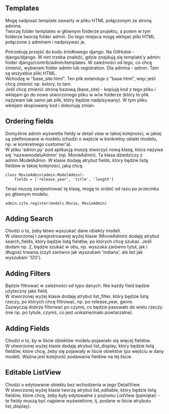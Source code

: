 ## Templates  
Mogę nadpisać template zawarty w pliku HTML połączonym ze stroną admina.  
Tworzę folder templates w głównym folderze projektu, a potem w tym folderze tworzę folder admin. Do tego miejsca mogę wklejać pliki HTML połączone z adminem i nadpisywać je.  
   
Potrzebuję przejść do kodu źródłowego django. Na GitHubie - django/django. W nim trzeba znaleźć, gdzie znajdują się template'y admin: folder django/contrib/admin/templates. W zależności od tego, co chcę zmienić, wybieram folder admin lub registration. Dla admina - admin. Tam są wszystkie pliki HTML.  
Wchodzę w "base_site.html". Ten plik extenduje z "base.html", więc jeśli chcę zmienić np. kolory, to tam.  
Jeśli chcę zmienić stronę bazową (base_site) - kopiuję kod z tego pliku i wklejam go do nowo utworzonego pliku w w/w folderze (który to plik nazywam tak samo jak plik, który będzie nadpisywany). W tym pliku wklejam skopiowany kod i dokonuję zmian.  
  
## Ordering fields  
Domyślnie admin wyświetla fieldy w detail view w takiej kolejności, w jakiej są zdefiniowane w modelu (chodzi o wejście w konkretny obiekt modelu, np. w konkretnego customer'a).  
W pliku 'admin.py' pod aplikacją muszę stworzyć nową klasę, która nazywa się 'nazwamodeluAdmin' (np. MovieAdmin). Ta klasa dziedziczy z admin.ModelAdmin. W klasie dodaję atrybut fields, który będzie listą fieldów w takiej kolejności, jaką chcę.  
```
class MovieAdmin(admin.ModelAdmin):
    fields = ['release_year', 'title', 'length']
```  
Teraz muszę zarejestrować tę klasę, mogę to zrobić od razu po przecinku po głównym modelu.   
```
admin.site.register(models.Movie, MovieAdmin)
```
  
## Adding Search  
Chodzi o to, żeby łatwo wyszukać dane obiekty modeli.  
W utworzonej i zarejestrowanej wyżej klasie (MovieAdmin) dodaję atrybut search_fields, który będzie listą fieldów, po których chcę szukać. Jeśli dodam np. 2, będzie szukać w obu, np. wyszuka zarówno tytuł, jak i długość trwania (czyli zarówno jak wyszukam 'indiana', ale też jak wyszukam '120').  
  
## Adding Filters  
Będzie filtrować w zależności od typu danych. Nie każdy field będzie użyteczny jako field.  
W stworzonej wyżej klasie dodaję atrybut list_filter, który będzie listą rzeczy, po których chcę filtrować, np. po release_year, genre.  
Zazwyczaj dobrze filtorwać po czymś, co będzie pasowało do wielu rzeczy (nie np. po tytule, czymś, co jest unikalne/mało powtarzalne).  
  
## Adding Fields  
Chodzi o to, by w liście obiektów modelu pojawiało się więcej fieldów.  
W utworzonej wyżej klasie dodaję atrybut list_display, który będzie listą fieldów, które chcę, żeby się pojawiały w liście obiektów (po wejściu w dany model). Ważna jest kolejność podawania fieldów na tej liście.  
  
## Editable ListView  
Chodzi o edytowanie obiektu bez wchodzenia w jego DetailView.  
W stworzonej wyżej klasie tworzę atrybut list_editable, który będzie listą fieldów, które chcę, żeby były edytowalne z poziomu ListView (pamiętać - te fieldy muszą być najpierw wyświetlone, tj. podane w liście atrybutu list_display).

